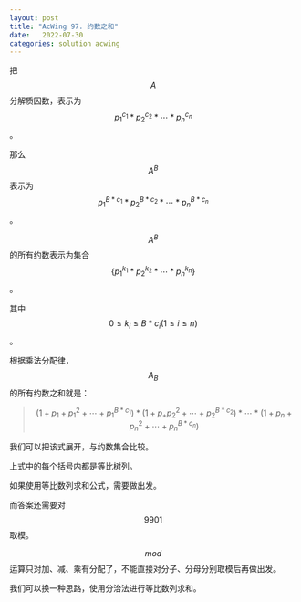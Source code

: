 ```yaml
---
layout: post
title: "AcWing 97. 约数之和"
date:   2022-07-30
categories: solution acwing
---
```


把 $$A$$ 分解质因数，表示为 $$p^{c_1}_1 * p^{c_2}_2 * \cdots * p^{c_n}_n$$。

那么 $$A^B$$ 表示为 $$p_1^{B*c_1} * p_2^{B*c_2} * \cdots * p_n^{B*c_n}$$。

$$A^B$$ 的所有约数表示为集合 $$\{p^{k_1}_1 * p^{k_2}_2 * \cdots * p^{k_n}_n\}$$。

其中 $$0 \le k_i \le B * c_i (1 \le
i \le n)$$。

根据乘法分配律，$$A_B$$ 的所有约数之和就是：
> $$\! (1 + p_1 + p_1^2 + \cdots + p_1^{B*c_1}) * (1 + p_ + p_2^2 + \cdots + p_2^{B*c_2}) * \cdots * (1 + p_n + p_n^2 + \cdots + p_n^{B*c_n}) \!$$

我们可以把该式展开，与约数集合比较。

上式中的每个括号内都是等比树列。

如果使用等比数列求和公式，需要做出发。

而答案还需要对 $$9901$$ 取模。

$$mod$$ 运算只对加、减、乘有分配了，不能直接对分子、分母分别取模后再做出发。

我们可以换一种思路，使用分治法进行等比数列求和。

>